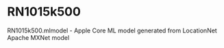 # RN1015k500
RN1015k500.mlmodel - Apple Core ML model generated from LocationNet Apache MXNet model
